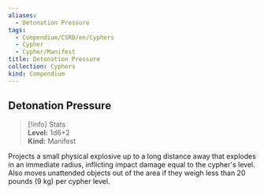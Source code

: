 ```yaml
---
aliases:
  - Detonation Pressure
tags:
  - Compendium/CSRD/en/Cyphers
  - Cypher
  - Cypher/Manifest
title: Detonation Pressure
collection: Cyphers
kind: Compendium
---
```

## Detonation Pressure  
>[!info] Stats  
> **Level:** 1d6+2  
> **Kind:** Manifest
  
Projects a small physical explosive up to a long distance away that explodes in an immediate radius, inflicting impact damage equal to the cypher's level. Also moves unattended objects out of the area if they weigh less than 20 pounds (9 kg) per cypher level.